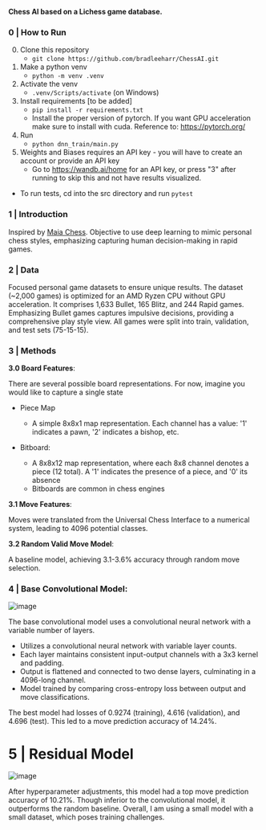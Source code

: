 **Chess AI based on a Lichess game database.** 

### 0 | How to Run

0. Clone this repository
    * `git clone https://github.com/bradleeharr/ChessAI.git`
1. Make a python venv  
    * `python -m venv .venv`
2. Activate the venv
    * `.venv/Scripts/activate` (on Windows)
2. Install requirements [to be added]
    * `pip install -r requirements.txt`
    * Install the proper version of pytorch. If you want GPU acceleration make sure to install with cuda. Reference to: https://pytorch.org/
3. Run 
    * `python dnn_train/main.py`
4. Weights and Biases requires an API key - you will have to create an account or provide an API key 
    * Go to https://wandb.ai/home for an API key, or press "3" after running to skip this and not have results visualized.


* To run tests, cd into the src directory and run `pytest`
 


### 1 | Introduction
Inspired by [Maia Chess](https://maiachess.com/). Objective to use deep learning to mimic personal chess styles, emphasizing capturing human decision-making in rapid games.

### 2 | Data
Focused personal game datasets to ensure unique results. The dataset (~2,000 games) is optimized for an AMD Ryzen CPU without GPU acceleration. 
It comprises 1,633 Bullet, 165 Blitz, and 244 Rapid games. Emphasizing Bullet games captures impulsive decisions, providing a comprehensive play style view. All games were split into train, validation, and test sets (75-15-15).

### 3 | Methods
**3.0 Board Features**:

There are several possible board representations. For now, imagine you would like to capture a single state
* Piece Map
    * A simple 8x8x1 map representation. Each channel has a value: '1' indicates a pawn, '2' indicates a bishop, etc.

* Bitboard:
    * A 8x8x12 map representation, where each 8x8 channel denotes a piece (12 total). A '1' indicates the presence of a piece, and '0' its absence
    * Bitboards are common in chess engines
    

**3.1 Move Features**:

 Moves were translated from the Universal Chess Interface to a numerical system, leading to 4096 potential classes.

**3.2 Random Valid Move Model**:

A baseline model, achieving 3.1-3.6% accuracy through random move selection.

### 4 | Base Convolutional Model:

![image](https://github.com/bradleeharr/BradleeAI/assets/56418392/ec95dcc9-ee64-4d30-9167-0b18f78e52ca)

The base convolutional model uses a convolutional neural network with a variable number of layers.

* Utilizes a convolutional neural network with variable layer counts.
* Each layer maintains consistent input-output channels with a 3x3 kernel and padding.
* Output is flattened and connected to two dense layers, culminating in a 4096-long channel.
* Model trained by comparing cross-entropy loss between output and move classifications.

The best model had losses of 0.9274 (training), 4.616 (validation), and 4.696 (test). This led to a move prediction accuracy of 14.24%.

# 5 | Residual Model
![image](https://github.com/bradleeharr/BradleeAI/assets/56418392/81102fdc-193e-4ccc-a161-fffa3956efb1)

After hyperparameter adjustments, this model had a top move prediction accuracy of 10.21%. Though inferior to the convolutional model, it outperforms the random baseline. Overall, I am using a small model with a small dataset, which poses training challenges. 

